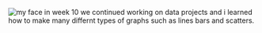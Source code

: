 ![my face](https://avatars.githubusercontent.com/notionparallax)
in week 10 we continued working on data projects and i learned how to make many differnt types of graphs such as lines bars and scatters. 